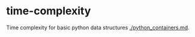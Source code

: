 # time-complexity

Time complexity for basic python data structures [./python_containers.md](https://github.com/RmDr/python-time-complexity/blob/master/python_containers.md).
